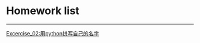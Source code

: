 # Homework list
***
[Excercise_02:用python拼写自己的名字](https://github.com/LiuZhaoning/compuational_physics_N2015301020173/blob/master/拼写名字LZN.py)
